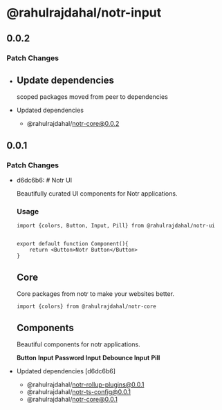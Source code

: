 # @rahulrajdahal/notr-input

## 0.0.2

### Patch Changes

- ## Update dependencies

  scoped packages moved from peer to dependencies

- Updated dependencies
  - @rahulrajdahal/notr-core@0.0.2

## 0.0.1

### Patch Changes

- d6dc6b6: # Notr UI

  Beautifully curated UI components for Notr applications.

  ### Usage

  ```
  import {colors, Button, Input, Pill} from @rahulrajdahal/notr-ui


  export default function Component(){
      return <Button>Notr Button</Button>
  }
  ```

  ## Core

  Core packages from notr to make your websites better.

  ```
  import {colors} from @rahulrajdahal/notr-core
  ```

  ## Components

  Beautiful components for notr applications.

  **Button**
  **Input**
  **Password Input**
  **Debounce Input**
  **Pill**

- Updated dependencies [d6dc6b6]
  - @rahulrajdahal/notr-rollup-plugins@0.0.1
  - @rahulrajdahal/notr-ts-config@0.0.1
  - @rahulrajdahal/notr-core@0.0.1
